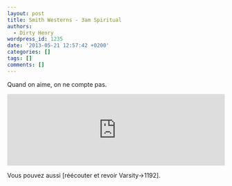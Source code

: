 ```yaml
---
layout: post
title: Smith Westerns - 3am Spiritual
authors:
  - Dirty Henry
wordpress_id: 1235
date: '2013-05-21 12:57:42 +0200'
categories: []
tags: []
comments: []
---
```

Quand on aime, on ne compte pas. 

<iframe width="100%" height="166" scrolling="no" frameborder="no" src="https://w.soundcloud.com/player/?url=http%3A%2F%2Fapi.soundcloud.com%2Ftracks%2F92659903"></iframe>

Vous pouvez aussi [réécouter et revoir Varsity->1192].
